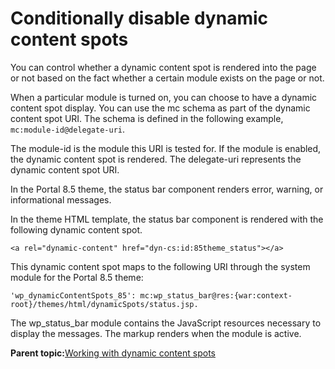 # Conditionally disable dynamic content spots

You can control whether a dynamic content spot is rendered into the page or not based on the fact whether a certain module exists on the page or not.

When a particular module is turned on, you can choose to have a dynamic content spot display. You can use the mc schema as part of the dynamic content spot URI. The schema is defined in the following example, `mc:module-id@delegate-uri`.

The module-id is the module this URI is tested for. If the module is enabled, the dynamic content spot is rendered. The delegate-uri represents the dynamic content spot URI.

In the Portal 8.5 theme, the status bar component renders error, warning, or informational messages.

In the theme HTML template, the status bar component is rendered with the following dynamic content spot.

```
<a rel="dynamic-content" href="dyn-cs:id:85theme_status"></a>
```

This dynamic content spot maps to the following URI through the system module for the Portal 8.5 theme:

```
'wp_dynamicContentSpots_85': mc:wp_status_bar@res:{war:context-root}/themes/html/dynamicSpots/status.jsp.
```

The wp\_status\_bar module contains the JavaScript resources necessary to display the messages. The markup renders when the module is active.

**Parent topic:**[Working with dynamic content spots](../dev-portlet/csa2r_dyn_cntnt_spot.md)

